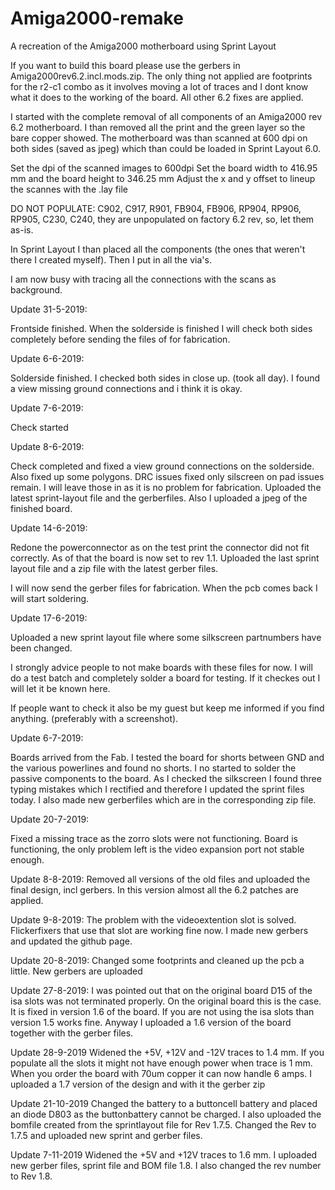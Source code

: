 # Amiga2000-remake

A recreation of the Amiga2000 motherboard using Sprint Layout

If you want to build this board please use the gerbers in Amiga2000rev6.2.incl.mods.zip. The only thing not applied are footprints for the r2-c1 combo as it involves moving a lot of traces and I dont know what it does to the working of the board. All other 6.2 fixes are applied.

I started with the complete removal of all components of an Amiga2000 rev 6.2 motherboard. I than removed all the print and 
the green layer so the bare copper showed.
The motherboard was than scanned at 600 dpi on both sides (saved as jpeg) which than could be loaded in Sprint Layout 6.0.

Set the dpi of the scanned images to 600dpi
Set the board width to 416.95 mm and the board height to 346.25 mm
Adjust the x and y offset to lineup the scannes with the .lay file

DO NOT POPULATE: C902, C917, R901, FB904, FB906, RP904, RP906, RP905, C230, C240, they are unpopulated on factory 6.2 rev, so, let them as-is.

In Sprint Layout I than placed all the components (the ones that weren't there I created myself).
Then I put in all the via's.

I am now busy with tracing all the connections with the scans as background.

Update 31-5-2019: 

Frontside finished. When the solderside is finished I will check both sides completely before sending the files of for fabrication.

Update 6-6-2019:

Solderside finished.
I checked both sides in close up. (took all day). I found a view missing ground connections and i think it is okay.

Update 7-6-2019:

Check started

Update 8-6-2019:

Check completed and fixed a view ground connections on the solderside. Also fixed up some polygons.
DRC issues fixed only silscreen on pad issues remain. I will leave those in as it is no problem for fabrication.
Uploaded the latest sprint-layout file and the gerberfiles.
Also I uploaded a jpeg of the finished board.

Update 14-6-2019:

Redone the powerconnector as on the test print the connector did not fit correctly.
As of that the board is now set to rev 1.1.
Uploaded the last sprint layout file and a zip file with the latest gerber files.

I will now send the gerber files for fabrication.
When the pcb comes back I will start soldering.

Update 17-6-2019:

Uploaded a new sprint layout file where some silkscreen partnumbers have been changed.

I strongly advice people to not make boards with these files for now.
I will do a test batch and completely solder a board for testing. If it checkes out I will let it be known here.

If people want to check it also be my guest but keep me informed if you find anything. (preferably with a screenshot).

Update 6-7-2019:

Boards arrived from the Fab. I tested the board for shorts between GND and the various powerlines and found no shorts.
I no started to solder the passive components to the board.
As I checked the silkscreen I found three typing mistakes which I rectified and therefore I updated the sprint files today.
I also made new gerberfiles which are in the corresponding zip file.

Update 20-7-2019:

Fixed a missing trace as the zorro slots were not functioning.
Board is functioning, the only problem left is the video expansion port not stable enough.

Update 8-8-2019:
Removed all versions of the old files and uploaded the final design, incl gerbers.
In this version almost all the 6.2 patches are applied.

Update 9-8-2019:
The problem with the videoextention slot is solved. Flickerfixers that use that slot are working fine now.
I made new gerbers and updated the github page.

Update 20-8-2019:
Changed some footprints and cleaned up the pcb a little.
New gerbers are uploaded

Update 27-8-2019:
I was pointed out that on the original board D15 of the isa slots was not terminated properly. On the original board this is the case. It is fixed in version 1.6 of the board. If you are not using the isa slots than version 1.5 works fine. Anyway I uploaded a 1.6 version of the board together with the gerber files.

Update 28-9-2019
Widened the +5V, +12V and -12V traces to 1.4 mm. If you populate all the slots it might not have enough power when trace is 1 mm. When you order the board with 70um copper it can now handle 6 amps. I uploaded a 1.7 version of the design and with it the gerber zip

Update 21-10-2019
Changed the battery to a buttoncell battery and placed an diode D803 as the buttonbattery cannot be charged. I also uploaded the bomfile created from the sprintlayout file for Rev 1.7.5.
Changed the Rev to 1.7.5 and uploaded new sprint and gerber files.

Update 7-11-2019
Widened the +5V and +12V traces to 1.6 mm. I uploaded new gerber files, sprint file and BOM file 1.8.
I also changed the rev number to Rev 1.8.

